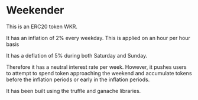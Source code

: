 # Weekender

This is an ERC20 token WKR.

It has an inflation of 2% every weekday. This is applied on an hour per hour basis

It has a deflation of 5% during both Saturday and Sunday.

Therefore it has a neutral interest rate per week. However, it pushes users to attempt to spend token approaching the weekend and accumulate tokens before the inflation periods or early in the inflation periods.

It has been built using the truffle and ganache libraries.

